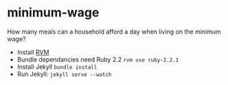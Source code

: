 # minimum-wage
How many meals can a household afford a day when living on the minimum wage?

* Install [RVM](http://rvm.io/)
* Bundle dependancies need Ruby 2.2 ``rvm use ruby-2.2.1``
* Install Jekyll ``bundle install``
* Run Jekyll: ``jekyll serve --watch``
